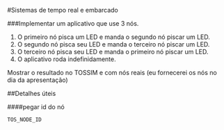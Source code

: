 #Sistemas de tempo real e embarcado

###Implementar um aplicativo que use 3 nós.

1. O primeiro nó pisca um LED e manda o segundo nó piscar um LED.
1. O segundo nó pisca seu LED e manda o terceiro nó piscar um LED.
1. O terceiro nó pisca seu LED e manda o primeiro nó piscar um LED.
1. O aplicativo roda indefinidamente.

Mostrar o resultado no TOSSIM e com nós reais (eu fornecerei os nós no dia da apresentação)

##Detalhes úteis

####pegar id do nó

```
TOS_NODE_ID
```
